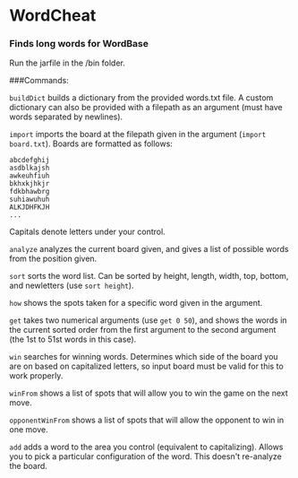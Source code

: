 # WordCheat
### Finds long words for WordBase

Run the jarfile in the /bin folder.

###Commands:

`buildDict` builds a dictionary from the provided words.txt file. A custom dictionary can also be provided with a filepath as an argument (must have words separated by newlines).

`import` imports the board at the filepath given in the argument (`import board.txt`). Boards are formatted as follows:
```
abcdefghij
asdblkajsh
awkeuhfiuh
bkhxkjhkjr
fdkbhawbrg
suhiawuhuh
ALKJDHFKJH
...
```
Capitals denote letters under your control.

`analyze` analyzes the current board given, and gives a list of possible words from the position given.

`sort` sorts the word list. Can be sorted by height, length, width, top, bottom, and newletters (use `sort height`).

`how` shows the spots taken for a specific word given in the argument.

`get` takes two numerical arguments (use `get 0 50`), and shows the words in the current sorted order from the first argument to the second argument (the 1st to 51st words in this case).

`win` searches for winning words. Determines which side of the board you are on based on capitalized letters, so input board must be valid for this to work properly.

`winFrom` shows a list of spots that will allow you to win the game on the next move.

`opponentWinFrom` shows a list of spots that will allow the opponent to win in one move.

`add` adds a word to the area you control (equivalent to capitalizing). Allows you to pick a particular configuration of the word. This doesn't re-analyze the board.
